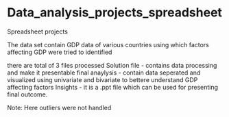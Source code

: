 # Data_analysis_projects_spreadsheet
Spreadsheet projects

The data set contain GDP data of various countries using which factors affecting GDP were tried to identified


there are total of 3 files
processed Solution file - contains data processing and make it presentable
final anaylysis - contain data seperated and visualized using univariate and bivariate to bettere understand GDP affecting factors
Insights - it is a .ppt file which can be used for presenting final outcome.
 
 Note: Here outliers were not handled

